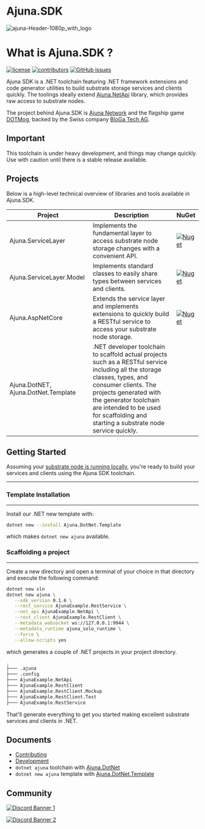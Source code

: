 # Ajuna.SDK
![ajuna-Header-1080p_with_logo](https://user-images.githubusercontent.com/17710198/136852531-d9eb47cd-efcd-4c88-bdbf-78dfcbffe287.png)

# What is Ajuna.SDK ?
[![license](https://img.shields.io/github/license/ajuna-network/Ajuna.SDK)](https://github.com/ajuna-network/Ajuna.SDK/blob/origin/LICENSE)
[![contributors](https://img.shields.io/github/contributors/ajuna-network/Ajuna.SDK)](https://github.com/ajuna-network/Ajuna.SDK/graphs/contributors) 
[![GitHub issues](https://img.shields.io/github/issues/ajuna-network/Ajuna.SDK.svg)](https://github.com/ajuna-network/Ajuna.SDK/issues)

Ajuna SDK is a .NET toolchain featuring .NET framework extensions and code generator utilities to build substrate storage services and clients quickly. The toolings ideally extend [Ajuna.NetApi](https://github.com/ajuna-network/Ajuna.NetApi) library, which provides raw access to substrate nodes.

The project behind Ajuna.SDK is [Ajuna Network](https://ajuna.io/) and the flagship game [DOTMog](https://dotmog.com/), backed by the Swiss company [BloGa Tech AG](admin@bloga.tech).

## Important
This toolchain is under heavy development, and things may change quickly. Use with caution until there is a stable release available.

## Projects
Below is a high-level technical overview of libraries and tools available in Ajuna.SDK.

| Project | Description | NuGet 
|---|---|---|
| Ajuna.ServiceLayer | Implements the fundamental layer to access substrate node storage changes with a convenient API. | [![Nuget](https://img.shields.io/nuget/v/Ajuna.ServiceLayer)](https://www.nuget.org/packages/Ajuna.ServiceLayer/) |
| Ajuna.ServiceLayer.Model | Implements standard classes to easily share types between services and clients. | [![Nuget](https://img.shields.io/nuget/v/Ajuna.ServiceLayer.Model)](https://www.nuget.org/packages/Ajuna.ServiceLayer.Model/) |
| Ajuna.AspNetCore | Extends the service layer and implements extensions to quickly build a RESTful service to access your substrate node storage. | [![Nuget](https://img.shields.io/nuget/v/Ajuna.AspNetCore)](https://www.nuget.org/packages/Ajuna.AspNetCore/) |
| Ajuna.DotNET, Ajuna.DotNet.Template | .NET developer toolchain to scaffold actual projects such as a RESTful service including all the storage classes, types, and consumer clients. The projects generated with the generator toolchain are intended to be used for scaffolding and starting a substrate node service quickly. |


## Getting Started

Assuming your [substrate node is running locally](https://github.com/ajuna-network/Ajuna), you're ready to build your services and clients using the Ajuna SDK toolchain.

---

### Template Installation

---

Install our .NET new template with:

```sh
dotnet new --install Ajuna.DotNet.Template
```

which makes `dotnet new ajuna` available.

### Scaffolding a project

---

Create a new directory and open a terminal of your choice in that directory and execute the following command:

```sh
dotnet new sln
dotnet new ajuna \
   --sdk_version 0.1.6 \
   --rest_service AjunaExample.RestService \
   --net_api AjunaExample.NetApi \
   --rest_client AjunaExample.RestClient \
   --metadata_websocket ws://127.0.0.1:9944 \
   --metadata_runtime ajuna_solo_runtime \
   --force \
   --allow-scripts yes
```

which generates a couple of .NET projects in your project directory.

```txt
.
├─── .ajuna
├─── .config
├─── AjunaExample.NetApi
├─── AjunaExample.RestClient
├─── AjunaExample.RestClient.Mockup
├─── AjunaExample.RestClient.Test
├─── AjunaExample.RestService
```

That'll generate everything to get you started making excellent substrate services and clients in .NET.


## Documents

- [Contributing](./CONTRIBUTING.md)
- [Development](./DEVELOPMENT.md)
- `dotnet ajuna` toolchain with [Ajuna.DotNet](/Tools/Ajuna.DotNet/README.md)
- `dotnet new ajuna` template with [Ajuna.DotNet.Template](/Tools/Ajuna.DotNet.Template/README.md)


## Community

[![Discord Banner 1](https://discordapp.com/api/guilds/849331368558198803/widget.png?style=banner2)](https://discord.gg/cE72GYcFgY)

[![Discord Banner 2](https://discordapp.com/api/guilds/447132563924844544/widget.png?style=banner2)](https://discord.gg/GXYmNWtPzQ)

